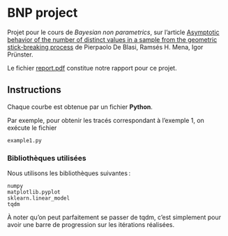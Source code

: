 # BNP project
 Projet pour le cours de *Bayesian non parametrics*, sur l’article
 [Asymptotic behavior of the number of distinct values in a sample from the geometric stick-breaking process](https://arxiv.org/abs/2101.07607)
de Pierpaolo De Blasi, Ramsés H. Mena, Igor Prünster.

Le fichier [report.pdf](report.pdf) constitue notre rapport pour ce projet.
## Instructions
Chaque courbe est obtenue par un fichier **Python**.

Par exemple, pour obtenir les tracés correspondant à l’exemple 1, on exécute le fichier
    
    example1.py


### Bibliothèques utilisées
Nous utilisons les bibliothèques suivantes :
    
    numpy
    matplotlib.pyplot
    sklearn.linear_model
    tqdm

À noter qu’on peut parfaitement se passer de tqdm,
c’est simplement pour avoir une barre de progression
sur les itérations réalisées.